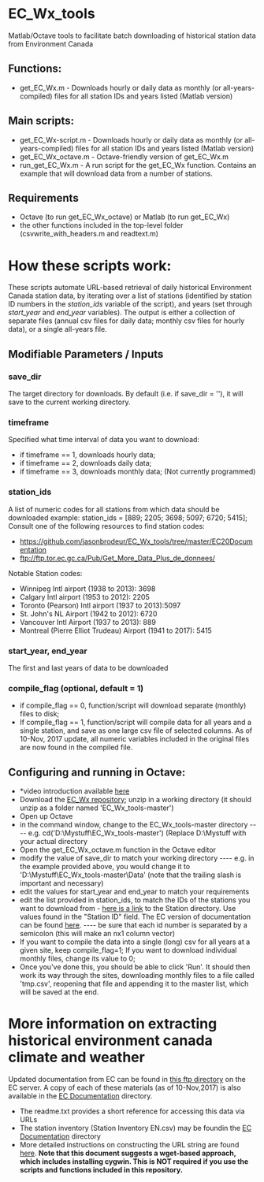 # EC_Wx_tools
Matlab/Octave tools to facilitate batch downloading of historical station data from Environment Canada

## Functions: 
- get_EC_Wx.m - Downloads hourly or daily data as monthly (or all-years-compiled) files for all station IDs and years listed (Matlab version)

## Main scripts:
- get_EC_Wx-script.m - Downloads hourly or daily data as monthly (or all-years-compiled) files for all station IDs and years listed (Matlab version)
- get_EC_Wx_octave.m - Octave-friendly version of get_EC_Wx.m
- run_get_EC_Wx.m - A run script for the get_EC_Wx function. Contains an example that will download data from a number of stations.

## Requirements
- Octave (to run get_EC_Wx_octave) or Matlab (to run get_EC_Wx) 
- the other functions included in the top-level folder (csvwrite_with_headers.m and readtext.m)

# How these scripts work: 

These scripts automate URL-based retrieval of daily historical Environment Canada station data, by iterating over a list of stations (identified by station ID numbers in the *station_ids* variable of the script), and years (set through *start_year* and *end_year* variables). The output is either a collection of separate files (annual csv files for daily data; monthly csv files for hourly data), or a single all-years file. 

## Modifiable Parameters / Inputs 

### save_dir 
The target directory for downloads. By default (i.e. if save_dir = ''), it will save to the current working directory.

### timeframe
Specified what time interval of data you want to download:
- if timeframe == 1, downloads hourly data;
- if timeframe == 2, downloads daily data;
- if timeframe == 3, downloads monthly data; (Not currently programmed)

### station_ids
A list of numeric codes for all stations from which data should be downloaded
example: station_ids = [889; 2205; 3698; 5097; 6720; 5415];
Consult one of the following resources to find station codes: 
- https://github.com/jasonbrodeur/EC_Wx_tools/tree/master/EC20Documentation
- ftp://ftp.tor.ec.gc.ca/Pub/Get_More_Data_Plus_de_donnees/ 

Notable Station codes: 
- Winnipeg Intl airport (1938 to 2013): 3698
- Calgary Intl airport (1953 to 2012): 2205
- Toronto (Pearson) Intl airport (1937 to 2013):5097
- St. John's NL Airport (1942 to 2012): 6720
- Vancouver Intl Airport (1937 to 2013): 889
- Montreal (Pierre Elliot Trudeau) Airport (1941 to 2017): 5415

### start_year, end_year
The first and last years of data to be downloaded

### compile_flag (optional, default = 1)
- if compile_flag == 0, function/script will download separate (monthly) files to disk; 
- If compile_flag == 1, function/script will compile data for all years and a single station, and save as one large csv file of selected columns.
As of 10-Nov, 2017 update, all numeric variables included in the original files are now found in the compiled file.

## Configuring and running in Octave:
- *video introduction available [here](https://youtu.be/m82-pJdtrHk)
- Download the [EC_Wx repository](https://github.com/jasonbrodeur/EC_Wx_tools/archive/master.zip); unzip in a working directory (it should unzip as a folder named 'EC_Wx_tools-master')
- Open up Octave 
- in the command window, change to the EC_Wx_tools-master directory 
---- e.g. cd('D:\Mystuff\EC_Wx_tools-master') (Replace D:\Mystuff with your actual directory
- Open the get_EC_Wx_octave.m function in the Octave editor
- modify the value of save_dir to match your working directory
---- e.g. in the example provided above, you would change it to 'D:\Mystuff\EC_Wx_tools-master\Data\' (note that the trailing slash is important and necessary)
- edit the values for start_year and end_year to match your requirements 
- edit the list provided in station_ids, to match the IDs of the stations you want to download from - [here is a link](https://github.com/jasonbrodeur/EC_Wx_tools/tree/master/EC%20Documentation) to the Station directory. Use values found in the "Station ID" field. The EC version of documentation can be found [here](ftp://ftp.tor.ec.gc.ca/Pub/Get_More_Data_Plus_de_donnees/).
---- be sure that each id number is separated by a semicolon (this will make an nx1 column vector)
- If you want to compile the data into a single (long) csv for all years at a given site, keep compile_flag=1; If you want to download individual monthly files, change its value to 0; 
- Once you've done this, you should be able to click 'Run'. It should then work its way through the sites, downloading monthly files to a file called 'tmp.csv', reopening that file and appending it to the master list, which will be saved at the end. 


# More information on extracting historical environment canada climate and weather
Updated documentation from EC can be found in [this ftp directory](ftp://ftp.tor.ec.gc.ca/Pub/Get_More_Data_Plus_de_donnees/) on the EC server. A copy of each of these materials (as of 10-Nov,2017) is also available in the [EC Documentation](https://github.com/jasonbrodeur/EC_Wx_tools/tree/master/EC%20Documentation) directory.
- The readme.txt provides a short reference for accessing this data via URLs
- The station inventory (Station Inventory EN.csv) may be foundin the [EC Documentation](https://github.com/jasonbrodeur/EC_Wx_tools/tree/master/EC%20Documentation) directory
- More detailed instructions on constructing the URL string are found [here](https://github.com/jasonbrodeur/EC_Wx_tools/tree/master/EC%20Documentation). 
**Note that this document suggests a wget-based approach, which includes installing cygwin. This is NOT required if you use the scripts and functions included in this repository.**
